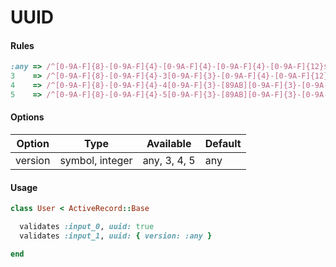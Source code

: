 # UUID

#### Rules

```ruby
:any => /^[0-9A-F]{8}-[0-9A-F]{4}-[0-9A-F]{4}-[0-9A-F]{4}-[0-9A-F]{12}$/i
3    => /^[0-9A-F]{8}-[0-9A-F]{4}-3[0-9A-F]{3}-[0-9A-F]{4}-[0-9A-F]{12}$/i
4    => /^[0-9A-F]{8}-[0-9A-F]{4}-4[0-9A-F]{3}-[89AB][0-9A-F]{3}-[0-9A-F]{12}$/i
5    => /^[0-9A-F]{8}-[0-9A-F]{4}-5[0-9A-F]{3}-[89AB][0-9A-F]{3}-[0-9A-F]{12}$/i
```

#### Options

Option | Type | Available | Default
--- | --- | --- | ---
version | symbol, integer | any, 3, 4, 5 | any

#### Usage

```ruby
class User < ActiveRecord::Base

  validates :input_0, uuid: true
  validates :input_1, uuid: { version: :any }

end
```
